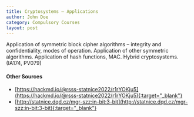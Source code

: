 ```yaml
---
title: Cryptosystems – Applications
author: John Doe
category: Compulsory Courses
layout: post
---
```


Application of symmetric block cipher algorithms – integrity and confidentiality, modes of operation. Application of other symmetric algorithms. Application of hash functions, MAC. Hybrid cryptosystems. (IA174, PV079)

#### Other Sources
- [https://hackmd.io/@rsss-statnice2022/r1rYOKju5](https://hackmd.io/@rsss-statnice2022/r1rYOKju5){:target="_blank"}
- [http://statnice.dqd.cz/mgr-szz:in-bit:3-bit](http://statnice.dqd.cz/mgr-szz:in-bit:3-bit){:target="_blank"}